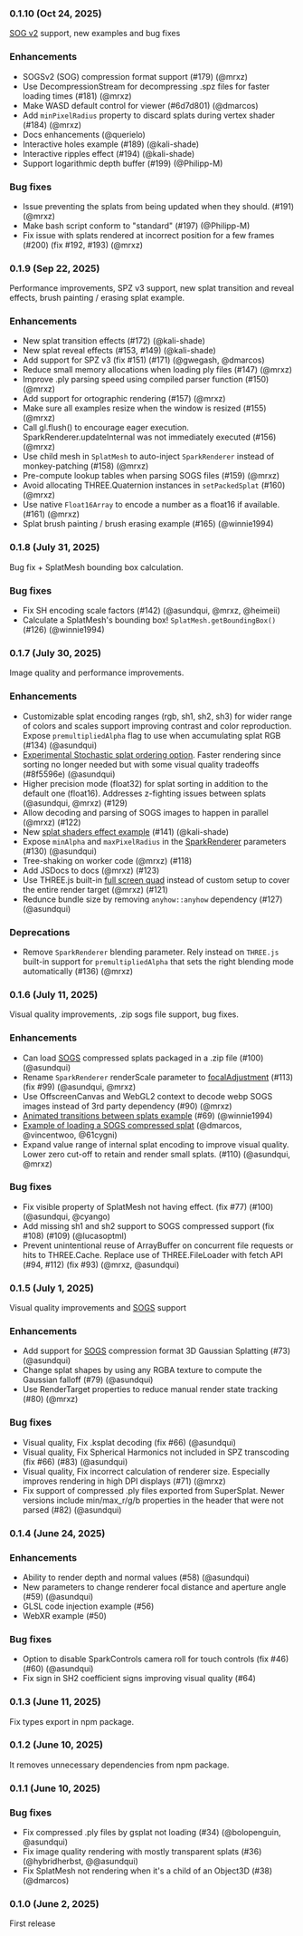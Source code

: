 ### 0.1.10 (Oct 24, 2025)

[SOG v2](https://blog.playcanvas.com/playcanvas-open-sources-sog-format-for-gaussian-splatting/) support, new examples and bug fixes

### Enhancements

- SOGSv2 (SOG) compression format support (#179) (@mrxz)
- Use DecompressionStream for decompressing .spz files for faster loading times (#181) (@mrxz)
- Make WASD default control for viewer (#6d7d801) (@dmarcos)
- Add `minPixelRadius` property to discard splats during vertex shader (#184) (@mrxz)
- Docs enhancements (@querielo)
- Interactive holes example (#189) (@kali-shade)
- Interactive ripples effect (#194) (@kali-shade)
- Support logarithmic depth buffer (#199) (@Philipp-M)

### Bug fixes

- Issue preventing the splats from being updated when they should. (#191) (@mrxz)
- Make bash script conform to "standard" (#197) (@Philipp-M)
- Fix issue with splats rendered at incorrect position for a few frames (#200) (fix #192, #193) (@mrxz)

### 0.1.9 (Sep 22, 2025)

Performance improvements, SPZ v3 support, new splat transition and reveal effects, brush painting / erasing splat example.

### Enhancements

- New splat transition effects (#172) (@kali-shade)
- New splat reveal effects (#153, #149) (@kali-shade)
- Add support for SPZ v3 (fix #151) (#171) (@gwegash, @dmarcos)
- Reduce small memory allocations when loading ply files (#147) (@mrxz)
- Improve .ply parsing speed using compiled parser function (#150) (@mrxz)
- Add support for ortographic rendering (#157) (@mrxz)
- Make sure all examples resize when the window is resized (#155) (@mrxz)
- Call gl.flush() to encourage eager execution. SparkRenderer.updateInternal was not immediately executed (#156) (@mrxz)
- Use child mesh in `SplatMesh` to auto-inject `SparkRenderer` instead of monkey-patching (#158) (@mrxz)
- Pre-compute lookup tables when parsing SOGS files (#159) (@mrxz)
- Avoid allocating THREE.Quaternion instances in `setPackedSplat` (#160) (@mrxz)
- Use native `Float16Array` to encode a number as a float16 if available. (#161) (@mrxz)
- Splat brush painting / brush erasing example (#165) (@winnie1994)

### 0.1.8 (July 31, 2025)

Bug fix + SplatMesh bounding box calculation.

### Bug fixes

- Fix SH encoding scale factors (#142) (@asundqui, @mrxz, @heimeii)
- Calculate a SplatMesh's bounding box! `SplatMesh.getBoundingBox()` (#126) (@winnie1994)

### 0.1.7 (July 30, 2025)

Image quality and performance improvements.

### Enhancements

- Customizable splat encoding ranges (rgb, sh1, sh2, sh3) for wider range of colors and scales support improving contrast and color reproduction. Expose `premultipliedAlpha` flag to use when accumulating splat RGB (#134) (@asundqui)
- [Experimental Stochastic splat ordering option](https://sparkjs.dev/examples/stochastic/). Faster rendering since sorting no longer needed but with some visual quality tradeoffs (#8f5596e) (@asundqui)
- Higher precision mode (float32) for splat sorting in addition to the default one (float16). Addresses z-fighting issues between splats (@asundqui, @mrxz) (#129)
- Allow decoding and parsing of SOGS images to happen in parallel (@mrxz) (#122)
- New [splat shaders effect example](http://sparkjs.dev/examples/splat-shader-effects) (#141) (@kali-shade)
- Expose `minAlpha` and `maxPixelRadius` in the [SparkRenderer](https://sparkjs.dev/docs/spark-renderer/) parameters (#130) (@asundqui)
- Tree-shaking on worker code (@mrxz) (#118)
- Add JSDocs to docs (@mrxz) (#123)
- Use THREE.js built-in [full screen quad](https://github.com/mrdoob/three.js/blob/95febf473cc326ac2029c51442b2fea3348c5321/examples/jsm/postprocessing/Pass.js#L138) instead of custom setup to cover the entire render target (@mrxz) (#121)
- Redunce bundle size by removing `anyhow::anyhow` dependency (#127) (@asundqui)

### Deprecations

- Remove `SparkRenderer` blending parameter. Rely instead on `THREE.js` built-in support for `premultipliedAlpha` that sets the right blending mode automatically (#136) (@mrxz)


### 0.1.6 (July 11, 2025)

Visual quality improvements, .zip sogs file support, bug fixes.

### Enhancements

- Can load [SOGS](https://blog.playcanvas.com/playcanvas-adopts-sogs-for-20x-3dgs-compression/) compressed splats packaged in a .zip file (#100) (@asundqui)
- Rename `SparkRenderer` renderScale parameter to [focalAdjustment](https://sparkjs.dev/docs/spark-renderer/#optional-parameters) (#113) (fix #99) (@asundqui, @mrxz)
- Use OffscreenCanvas and WebGL2 context to decode webp SOGS images instead of 3rd party dependency (#90) (@mrxz)
- [Animated transitions between splats example](https://sparkjs.dev/examples/splat-transitions/) (#69) (@winnie1994)
- [Example of loading a SOGS compressed splat](https://sparkjs.dev/examples/sogs/) (@dmarcos, @vincentwoo, @61cygni)
- Expand value range of internal splat encoding to improve visual quality. Lower zero cut-off to retain and render small splats. (#110) (@asundqui, @mrxz)

### Bug fixes

- Fix visible property of SplatMesh not having effect. (fix #77) (#100) (@asundqui, @cyango)
- Add missing sh1 and sh2 support to SOGS compressed support (fix #108) (#109) (@lucasoptml)
- Prevent unintentional reuse of ArrayBuffer on concurrent file requests or hits to THREE.Cache. Replace use of THREE.FileLoader with fetch API (#94, #112) (fix #93) (@mrxz, @asundqui)


### 0.1.5 (July 1, 2025)

Visual quality improvements and [SOGS](https://blog.playcanvas.com/playcanvas-adopts-sogs-for-20x-3dgs-compression/) support

### Enhancements

- Add support for [SOGS](https://blog.playcanvas.com/playcanvas-adopts-sogs-for-20x-3dgs-compression/) compression format 3D Gaussian Splatting (#73) (@asundqui)
- Change splat shapes by using any RGBA texture to compute the Gaussian falloff (#79) (@asundqui)
- Use RenderTarget properties to reduce manual render state tracking (#80) (@mrxz)

### Bug fixes

- Visual quality, Fix .ksplat decoding (fix #66) (@asundqui)
- Visual quality, Fix Spherical Harmonics not included in SPZ transcoding (fix #66) (#83) (@asundqui)
- Visual quality, Fix incorrect calculation of renderer size. Especially improves rendering in high DPI displays (#71) (@mrxz)
- Fix support of compressed .ply files exported from SuperSplat. Newer versions include min/max_r/g/b properties in the header that were not parsed (#82) (@asundqui)

### 0.1.4 (June 24, 2025)

### Enhancements

- Ability to render depth and normal values (#58) (@asundqui)
- New parameters to change renderer focal distance and aperture angle (#59) (@asundqui)
- GLSL code injection example (#56)
- WebXR example (#50)

### Bug fixes

- Option to disable SparkControls camera roll for touch controls (fix #46) (#60) (@asundqui)
- Fix sign in SH2 coefficient signs improving visual quality (#64)

### 0.1.3 (June 11, 2025)

Fix types export in npm package.

### 0.1.2 (June 10, 2025)

It removes unnecessary dependencies from npm package.

### 0.1.1 (June 10, 2025)

### Bug fixes

- Fix compressed .ply files by gsplat not loading (#34) (@bolopenguin, @asundqui)
- Fix image quality rendering with mostly transparent splats (#36) (@hybridherbst, @@asundqui)
- Fix SplatMesh not rendering when it's a child of an Object3D (#38) (@dmarcos)


### 0.1.0 (June 2, 2025)

First release